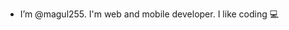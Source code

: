 - I’m @magul255. I'm web and mobile developer. I like coding 💻

<!---
DartWoaK/DartWoaK is a ✨ special ✨ repository because its `README.md` (this file) appears on your GitHub profile.
You can click the Preview link to take a look at your changes.
--->
